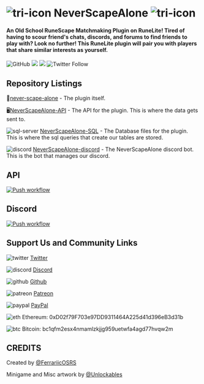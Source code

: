 # ![tri-icon](https://user-images.githubusercontent.com/5789682/173276602-8cbfd0e4-4509-4335-a6c6-49a133fd0c9f.png) NeverScapeAlone ![tri-icon](https://user-images.githubusercontent.com/5789682/173276602-8cbfd0e4-4509-4335-a6c6-49a133fd0c9f.png)

#### An Old School RuneScape Matchmaking Plugin on RuneLite! Tired of having to scour friend's chats, discords, and forums to find friends to play with? Look no further! This RuneLite plugin will pair you with players that share similar interests as yourself.
![GitHub](https://img.shields.io/github/license/NeverScapeAlone/never-scape-alone)
[![](https://img.shields.io/endpoint?url=https://i.pluginhub.info/shields/rank/plugin/neverscapealone)](https://runelite.net/plugin-hub) [![](https://img.shields.io/endpoint?url=https://i.pluginhub.info/shields/installs/plugin/neverscapealone)](https://runelite.net/plugin-hub)
![Twitter Follow](https://img.shields.io/twitter/follow/NeverScapeAlone?style=social)
## Repository Listings
🔌[never-scape-alone](https://github.com/NeverScapeAlone/never-scape-alone) - The plugin itself.

🖥[NeverScapeAlone-API](https://github.com/NeverScapeAlone/NeverScapeAlone-API) - The API for the plugin. This is where the data gets sent to.

![sql-server](https://user-images.githubusercontent.com/5789682/177053846-3b578ea9-79af-4c50-b8c7-c0f078c537e3.png)
[NeverScapeAlone-SQL](https://github.com/NeverScapeAlone/NeverScapeAlone-SQL) - The Database files for the plugin. This is where the sql queries that create our tables are stored.

![discord](https://user-images.githubusercontent.com/5789682/173276137-8ea82e88-4ec1-444f-baf0-4b0dc171901f.png) [NeverScapeAlone-discord](https://github.com/NeverScapeAlone/NeverScapeAlone-discord) - The NeverScapeAlone discord bot. This is the bot that manages our discord.

## API
[![Push workflow](https://github.com/NeverScapeAlone/NeverScapeAlone-API/actions/workflows/push_workflow.yml/badge.svg)](https://github.com/NeverScapeAlone/NeverScapeAlone-API/actions/workflows/push_workflow.yml)

## Discord
[![Push workflow](https://github.com/NeverScapeAlone/NeverScapeAlone-discord/actions/workflows/push_workflow.yml/badge.svg)](https://github.com/NeverScapeAlone/NeverScapeAlone-discord/actions/workflows/push_workflow.yml)

## Support Us and Community Links
![twitter](https://user-images.githubusercontent.com/5789682/173276125-347af1a5-e866-4770-97b2-7ebd3ab1aaa6.png)
[Twitter](https://www.twitter.com/NeverScapeAlone)

![discord](https://user-images.githubusercontent.com/5789682/173276137-8ea82e88-4ec1-444f-baf0-4b0dc171901f.png)
[Discord](https://discord.gg/rs2AH3vnmf)

![github](https://user-images.githubusercontent.com/5789682/173276200-a073b459-e9b6-45da-82b7-c1d88e1dd268.png)
[Github](https://github.com/NeverScapeAlone)

![patreon](https://user-images.githubusercontent.com/5789682/173276176-22dd9dcc-40c8-472b-9da2-455eebec296a.png)
[Patreon](https://www.patreon.com/bot_detector)

![paypal](https://user-images.githubusercontent.com/5789682/173276162-04095593-1887-42bc-b15d-718b2479425c.png)
[PayPal](https://www.paypal.com/paypalme/osrsbotdetector)

![eth](https://user-images.githubusercontent.com/5789682/173276023-fceaa48e-41ee-4968-a78a-66503eb8abdc.png)
Ethereum: 0xD02f79F703e97DD9311464A225d41d396eB3d31b

![btc](https://user-images.githubusercontent.com/5789682/173276016-702a3031-94c1-4b75-b951-738d5b500a47.png)
Bitcoin: bc1qfm2esx4nmamlzkjjg959uetwfa4agd77hvqw2m


## CREDITS
Created by [@FerrariicOSRS](www.twitter.com/Ferrariicosrs)

Minigame and Misc artwork by [@Unlockables](www.twitter.com/unlockables)